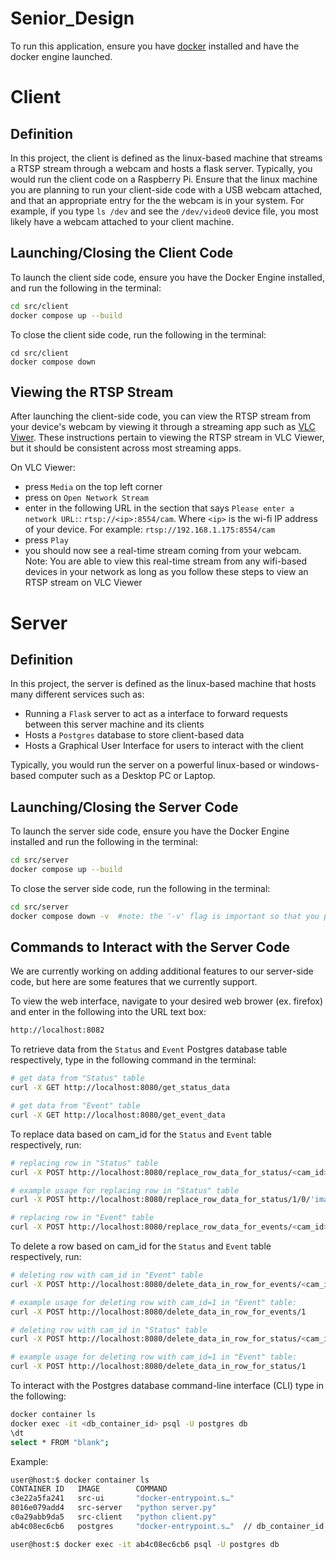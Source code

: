 # Senior_Design

To run this application, ensure you have [docker](https://docs.docker.com/engine/install/) installed and have the docker engine launched.



# Client
## Definition
In this project, the client is defined as the linux-based machine that streams a RTSP stream through a webcam and hosts a flask server. Typically, you would run the client code on a Raspberry Pi. Ensure that the linux machine you are planning to run your client-side code with a USB webcam attached, and that an appropriate entry for the the webcam is in your system. For example, if you type `ls /dev` and see the `/dev/video0` device file, you most likely have a webcam attached to your client machine.

## Launching/Closing the Client Code
To launch the client side code, ensure you have the Docker Engine installed, and run the following in the terminal:
```bash
cd src/client
docker compose up --build
```
To close the client side code,  run the following in the terminal:
```
cd src/client
docker compose down
```
## Viewing the RTSP Stream
After launching the client-side code, you can view the RTSP stream from your device's webcam by viewing it through a streaming app such as [VLC Viwer](https://www.videolan.org/vlc/). These instructions pertain to viewing the RTSP stream in VLC Viewer, but it should be consistent across most streaming apps. 

On VLC Viewer:
- press `Media` on the top left corner
- press on `Open Network Stream`
- enter in the following URL in the section that says `Please enter a network URL:`: `rtsp://<ip>:8554/cam`. Where `<ip>` is the wi-fi IP address of your device. For example: `rtsp://192.168.1.175:8554/cam`
- press `Play`
- you should now see a real-time stream coming from your webcam. Note: You are able to view this real-time stream from any wifi-based devices in your network as long as you follow these steps to view an RTSP stream on VLC Viewer



# Server
## Definition
In this project, the server is defined as the linux-based machine that hosts many different services such as:
- Running a `Flask` server to act as a interface to forward requests between this server machine and its clients
- Hosts a `Postgres` database to store client-based data
- Hosts a Graphical User Interface for users to interact with the client

Typically, you would run the server on a powerful linux-based or windows-based computer such as a Desktop PC or Laptop. 

## Launching/Closing the Server Code
To launch the server side code, ensure you have the Docker Engine installed and run the following in the terminal:
```bash
cd src/server
docker compose up --build
```
To close the server side code,  run the following in the terminal:
```bash
cd src/server
docker compose down -v  #note: the '-v' flag is important so that you properly close down any volumes
```

## Commands to Interact with the Server Code
We are currently working on adding additional features to our server-side code, but here are some features that we currently support.

To view the web interface, navigate to your desired web brower (ex. firefox) and enter in the following into the URL text box:
```bash
http://localhost:8082
```

To retrieve data from the `Status` and `Event` Postgres database table respectively, type in the following command in the terminal:
```bash
# get data from "Status" table
curl -X GET http://localhost:8080/get_status_data

# get data from "Event" table
curl -X GET http://localhost:8080/get_event_data
```

To replace data based on cam_id for the `Status` and `Event` table respectively, run:
```bash
# replacing row in "Status" table
curl -X POST http://localhost:8080/replace_row_data_for_status/<cam_id>/<status>/<most_recent_pic>

# example usage for replacing row in "Status" table
curl -X POST http://localhost:8080/replace_row_data_for_status/1/0/'image.jpg'

# replacing row in "Event" table
curl -X POST http://localhost:8080/replace_row_data_for_events/<cam_id>/<event>/<sent_at>
```

To delete a row based on cam_id for the `Status` and `Event` table respectively, run:
```bash
# deleting row with cam_id in "Event" table
curl -X POST http://localhost:8080/delete_data_in_row_for_events/<cam_id>

# example usage for deleting row with cam_id=1 in "Event" table:
curl -X POST http://localhost:8080/delete_data_in_row_for_events/1

# deleting row with cam_id in "Status" table
curl -X POST http://localhost:8080/delete_data_in_row_for_status/<cam_id>

# example usage for deleting row with cam_id=1 in "Event" table:
curl -X POST http://localhost:8080/delete_data_in_row_for_status/1
```

To interact with the Postgres database command-line interface (CLI) type in the following:
```bash
docker container ls
docker exec -it <db_container_id> psql -U postgres db
\dt
select * FROM "blank";
```

Example:
```bash
user@host:$ docker container ls
CONTAINER ID   IMAGE        COMMAND            
c3e22a5fa241   src-ui       "docker-entrypoint.s…"
8016e079add4   src-server   "python server.py"
c0a29abb9da5   src-client   "python client.py" 
ab4c08ec6cb6   postgres     "docker-entrypoint.s…"  // db_container_id = ab4c08ec6cb6

user@host:$ docker exec -it ab4c08ec6cb6 psql -U postgres db
```


